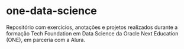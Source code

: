 # one-data-science
Repositório com exercícios, anotações e projetos realizados durante a formação Tech Foundation em Data Science da Oracle Next Education (ONE), em parceria com a Alura.
